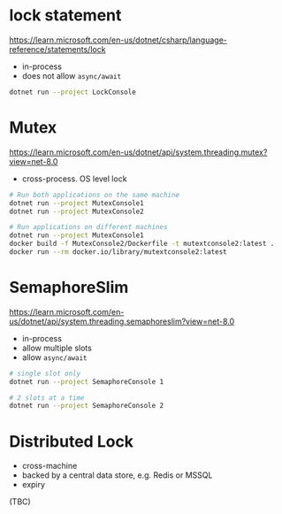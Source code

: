 # lock statement

https://learn.microsoft.com/en-us/dotnet/csharp/language-reference/statements/lock

* in-process
* does not allow `async/await` 

``` sh
dotnet run --project LockConsole
```

# Mutex

https://learn.microsoft.com/en-us/dotnet/api/system.threading.mutex?view=net-8.0

* cross-process. OS level lock

``` sh
# Run both applications on the same machine
dotnet run --project MutexConsole1
dotnet run --project MutexConsole2
```

``` sh
# Run applications on different machines
dotnet run --project MutexConsole1
docker build -f MutexConsole2/Dockerfile -t mutextconsole2:latest .
docker run --rm docker.io/library/mutextconsole2:latest
```

# SemaphoreSlim

https://learn.microsoft.com/en-us/dotnet/api/system.threading.semaphoreslim?view=net-8.0

* in-process
* allow multiple slots 
* allow `async/await`


``` sh
# single slot only
dotnet run --project SemaphoreConsole 1

# 2 slots at a time
dotnet run --project SemaphoreConsole 2
```

# Distributed Lock 

* cross-machine
* backed by a central data store, e.g. Redis or MSSQL
* expiry
 
(TBC)